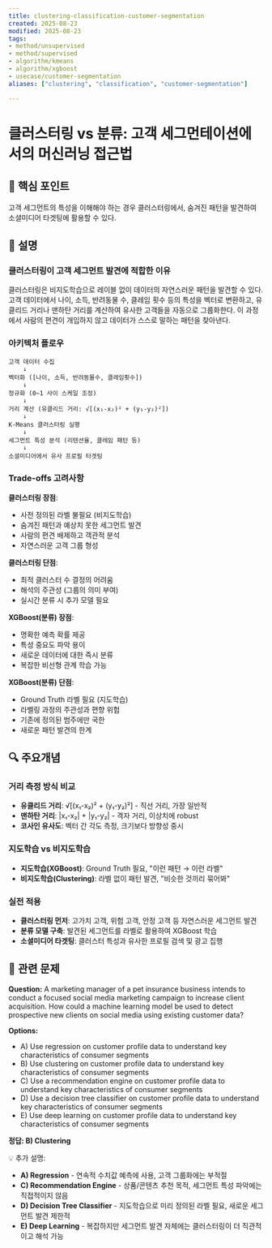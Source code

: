 ```yaml
---
title: clustering-classification-customer-segmentation
created: 2025-08-23
modified: 2025-08-23
tags:
- method/unsupervised
- method/supervised
- algorithm/kmeans
- algorithm/xgboost
- usecase/customer-segmentation
aliases: ["clustering", "classification", "customer-segmentation"]

---
```


# 클러스터링 vs 분류: 고객 세그먼테이션에서의 머신러닝 접근법

## 🎯 핵심 포인트

고객 세그먼트의 특성을 이해해야 하는 경우 클러스터링에서, 숨겨진 패턴을 발견하여 소셜미디어 타겟팅에 활용할 수 있다.

## 📝 설명

### 클러스터링이 고객 세그먼트 발견에 적합한 이유

클러스터링은 비지도학습으로 레이블 없이 데이터의 자연스러운 패턴을 발견할 수 있다. 고객 데이터에서 나이, 소득, 반려동물 수, 클레임 횟수 등의 특성을 벡터로 변환하고, 유클리드 거리나 맨하탄 거리를 계산하여 유사한 고객들을 자동으로 그룹화한다. 이 과정에서 사람의 편견이 개입하지 않고 데이터가 스스로 말하는 패턴을 찾아낸다.

### 아키텍처 플로우

```
고객 데이터 수집
    ↓
벡터화 ([나이, 소득, 반려동물수, 클레임횟수])
    ↓
정규화 (0~1 사이 스케일 조정)
    ↓
거리 계산 (유클리드 거리: √[(x₁-x₂)² + (y₁-y₂)²])
    ↓
K-Means 클러스터링 실행
    ↓
세그먼트 특성 분석 (리텐션율, 클레임 패턴 등)
    ↓
소셜미디어에서 유사 프로필 타겟팅
```

### Trade-offs 고려사항

**클러스터링 장점**:
- 사전 정의된 라벨 불필요 (비지도학습)
- 숨겨진 패턴과 예상치 못한 세그먼트 발견
- 사람의 편견 배제하고 객관적 분석
- 자연스러운 고객 그룹 형성

**클러스터링 단점**:
- 최적 클러스터 수 결정의 어려움
- 해석의 주관성 (그룹의 의미 부여)
- 실시간 분류 시 추가 모델 필요

**XGBoost(분류) 장점**:
- 명확한 예측 확률 제공
- 특성 중요도 파악 용이
- 새로운 데이터에 대한 즉시 분류
- 복잡한 비선형 관계 학습 가능

**XGBoost(분류) 단점**:
- Ground Truth 라벨 필요 (지도학습)
- 라벨링 과정의 주관성과 편향 위험
- 기존에 정의된 범주에만 국한
- 새로운 패턴 발견의 한계

## 🔍 주요개념

### 거리 측정 방식 비교

- **유클리드 거리**: √[(x₁-x₂)² + (y₁-y₂)²] - 직선 거리, 가장 일반적
- **맨하탄 거리**: |x₁-x₂| + |y₁-y₂| - 격자 거리, 이상치에 robust
- **코사인 유사도**: 벡터 간 각도 측정, 크기보다 방향성 중시

### 지도학습 vs 비지도학습

- **지도학습(XGBoost)**: Ground Truth 필요, "이런 패턴 → 이런 라벨"
- **비지도학습(Clustering)**: 라벨 없이 패턴 발견, "비슷한 것끼리 묶어봐"

### 실전 적용

- **클러스터링 먼저**: 고가치 고객, 위험 고객, 안정 고객 등 자연스러운 세그먼트 발견
- **분류 모델 구축**: 발견된 세그먼트를 라벨로 활용하여 XGBoost 학습
- **소셜미디어 타겟팅**: 클러스터 특성과 유사한 프로필 검색 및 광고 집행

## 📝 관련 문제

**Question:** A marketing manager of a pet insurance business intends to conduct a focused social media marketing campaign to increase client acquisition. How could a machine learning model be used to detect prospective new clients on social media using existing customer data?

**Options:**

- A) Use regression on customer profile data to understand key characteristics of consumer segments
- B) Use clustering on customer profile data to understand key characteristics of consumer segments  
- C) Use a recommendation engine on customer profile data to understand key characteristics of consumer segments
- D) Use a decision tree classifier on customer profile data to understand key characteristics of consumer segments
- E) Use deep learning on customer profile data to understand key characteristics of consumer segments

**정답: B) Clustering**

💡 추가 설명:

- **A) Regression** - 연속적 수치값 예측에 사용, 고객 그룹화에는 부적절
- **C) Recommendation Engine** - 상품/콘텐츠 추천 목적, 세그먼트 특성 파악에는 직접적이지 않음
- **D) Decision Tree Classifier** - 지도학습으로 미리 정의된 라벨 필요, 새로운 세그먼트 발견 제한적
- **E) Deep Learning** - 복잡하지만 세그먼트 발견 자체에는 클러스터링이 더 직관적이고 해석 가능